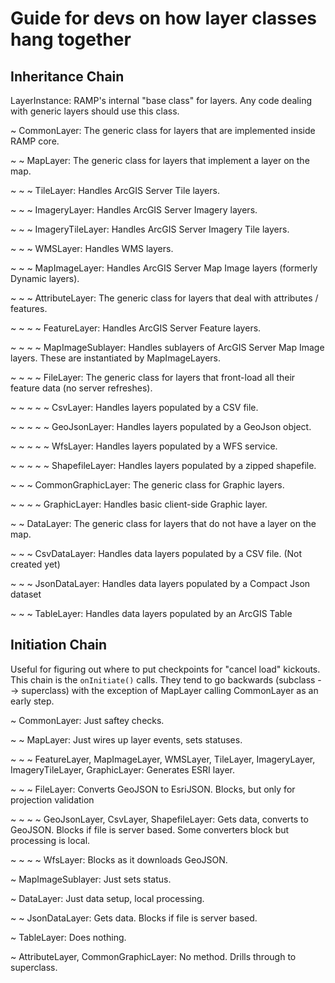 # Guide for devs on how layer classes hang together

## Inheritance Chain

LayerInstance: RAMP's internal "base class" for layers. Any code dealing with generic layers should use this class.

~ CommonLayer: The generic class for layers that are implemented inside RAMP core.

~ ~ MapLayer: The generic class for layers that implement a layer on the map.

~ ~ ~ TileLayer: Handles ArcGIS Server Tile layers.

~ ~ ~ ImageryLayer: Handles ArcGIS Server Imagery layers.

~ ~ ~ ImageryTileLayer: Handles ArcGIS Server Imagery Tile layers.

~ ~ ~ WMSLayer: Handles WMS layers.

~ ~ ~ MapImageLayer: Handles ArcGIS Server Map Image layers (formerly Dynamic layers).

~ ~ ~ AttributeLayer: The generic class for layers that deal with attributes / features.

~ ~ ~ ~ FeatureLayer: Handles ArcGIS Server Feature layers.

~ ~ ~ ~ MapImageSublayer: Handles sublayers of ArcGIS Server Map Image layers. These are instantiated by MapImageLayers.

~ ~ ~ ~ FileLayer: The generic class for layers that front-load all their feature data (no server refreshes).

~ ~ ~ ~ ~ CsvLayer: Handles layers populated by a CSV file.

~ ~ ~ ~ ~ GeoJsonLayer: Handles layers populated by a GeoJson object.

~ ~ ~ ~ ~ WfsLayer: Handles layers populated by a WFS service.

~ ~ ~ ~ ~ ShapefileLayer: Handles layers populated by a zipped shapefile.

~ ~ ~ CommonGraphicLayer: The generic class for Graphic layers.

~ ~ ~ ~ GraphicLayer: Handles basic client-side Graphic layer.

~ ~ DataLayer: The generic class for layers that do not have a layer on the map.

~ ~ ~ CsvDataLayer: Handles data layers populated by a CSV file. (Not created yet)

~ ~ ~ JsonDataLayer: Handles data layers populated by a Compact Json dataset

~ ~ ~ TableLayer: Handles data layers populated by an ArcGIS Table

## Initiation Chain

Useful for figuring out where to put checkpoints for "cancel load" kickouts.
This chain is the `onInitiate()` calls. They tend to go backwards (subclass --> superclass) with the exception of MapLayer calling CommonLayer as an early step.

~ CommonLayer: Just saftey checks.

~ ~ MapLayer: Just wires up layer events, sets statuses.

~ ~ ~ FeatureLayer, MapImageLayer, WMSLayer, TileLayer, ImageryLayer, ImageryTileLayer, GraphicLayer: Generates ESRI layer.

~ ~ ~ FileLayer: Converts GeoJSON to EsriJSON. Blocks, but only for projection validation

~ ~ ~ ~ GeoJsonLayer, CsvLayer, ShapefileLayer: Gets data, converts to GeoJSON. Blocks if file is server based. Some converters block but processing is local.

~ ~ ~ ~ WfsLayer: Blocks as it downloads GeoJSON.

~  MapImageSublayer: Just sets status.

~ DataLayer: Just data setup, local processing.

~ ~ JsonDataLayer: Gets data. Blocks if file is server based.

~ TableLayer: Does nothing.

~ AttributeLayer, CommonGraphicLayer: No method. Drills through to superclass.